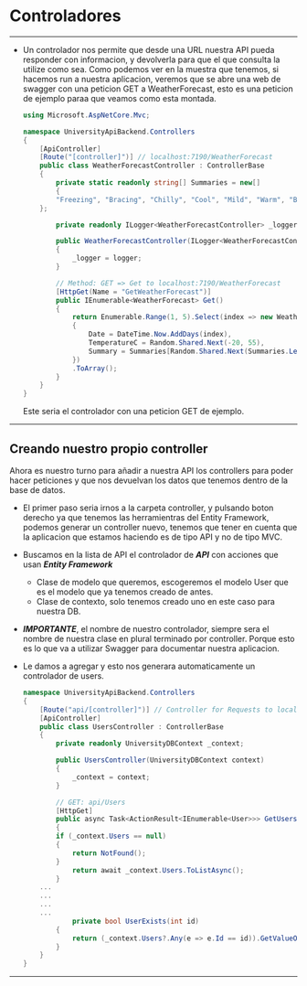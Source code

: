 # Controladores
---

- Un controlador nos permite que desde una URL nuestra API pueda responder con informacion, y devolverla para que el que consulta la utilize como sea. Como podemos ver en la muestra que tenemos, si hacemos run a nuestra aplicacion, veremos que se abre una web de swagger con una peticion GET a WeatherForecast, esto es una peticion de ejemplo paraa que veamos como esta montada. 

    ```cs
    using Microsoft.AspNetCore.Mvc;

    namespace UniversityApiBackend.Controllers
    {
        [ApiController]
        [Route("[controller]")] // localhost:7190/WeatherForecast
        public class WeatherForecastController : ControllerBase
        {
            private static readonly string[] Summaries = new[]
            {
            "Freezing", "Bracing", "Chilly", "Cool", "Mild", "Warm", "Balmy", "Hot", "Sweltering", "Scorching"
        };

            private readonly ILogger<WeatherForecastController> _logger;

            public WeatherForecastController(ILogger<WeatherForecastController> logger)
            {
                _logger = logger;
            }

            // Method: GET => Get to localhost:7190/WeatherForecast
            [HttpGet(Name = "GetWeatherForecast")]
            public IEnumerable<WeatherForecast> Get()
            {
                return Enumerable.Range(1, 5).Select(index => new WeatherForecast
                {
                    Date = DateTime.Now.AddDays(index),
                    TemperatureC = Random.Shared.Next(-20, 55),
                    Summary = Summaries[Random.Shared.Next(Summaries.Length)]
                })
                .ToArray();
            }
        }
    }
    ```

    Este seria el controlador con una peticion GET de ejemplo. 

---

## Creando nuestro propio controller

Ahora es nuestro turno para añadir a nuestra API los controllers para poder hacer peticiones y que nos devuelvan los datos que tenemos dentro de la base de datos. 

- El primer paso seria irnos a la carpeta controller, y pulsando boton derecho ya que tenemos las herramientras del Entity Framework, podemos generar un controller nuevo, tenemos que tener en cuenta que la aplicacion que estamos haciendo es de tipo API y no de tipo MVC.

- Buscamos en la lista de API el controlador de ***API*** con acciones que usan ***Entity Framework***
  - Clase de modelo que queremos, escogeremos el modelo User que es el modelo que ya tenemos creado de antes. 
  - Clase de contexto, solo tenemos creado uno en este caso para nuestra DB.

- ***IMPORTANTE***, el nombre de nuestro controlador, siempre sera el nombre de nuestra clase en plural terminado por controller. Porque esto es lo que va a utilizar Swagger para documentar nuestra aplicacion.

- Le damos a agregar y esto nos generara automaticamente un controlador de users.

    ```cs
    namespace UniversityApiBackend.Controllers
    {
        [Route("api/[controller]")] // Controller for Requests to localhost:7190/api/Users
        [ApiController]
        public class UsersController : ControllerBase
        {
            private readonly UniversityDBContext _context;

            public UsersController(UniversityDBContext context)
            {
                _context = context;
            }

            // GET: api/Users
            [HttpGet]
            public async Task<ActionResult<IEnumerable<User>>> GetUsers()
            {
            if (_context.Users == null)
            {
                return NotFound();
            }
                return await _context.Users.ToListAsync();
            }
        ...
        ...
        ...
        ...
                private bool UserExists(int id)
            {
                return (_context.Users?.Any(e => e.Id == id)).GetValueOrDefault();
            }
        }
    }
    ```
---



